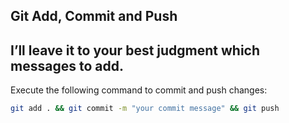 ## Git Add, Commit and Push
## I’ll leave it to your best judgment which messages to add.

Execute the following command to commit and push changes:
```bash
git add . && git commit -m "your commit message" && git push
